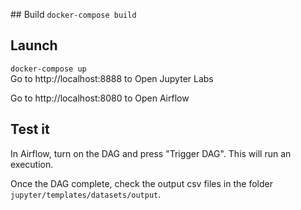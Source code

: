 ## Build
`docker-compose build`

## Launch
`docker-compose up`  
Go to http://localhost:8888 to Open Jupyter Labs

Go to http://localhost:8080 to Open Airflow 

## Test it
In Airflow, turn on the DAG and press "Trigger DAG". This will run an execution.

Once the DAG complete, check the output csv files in the folder `jupyter/templates/datasets/output`.